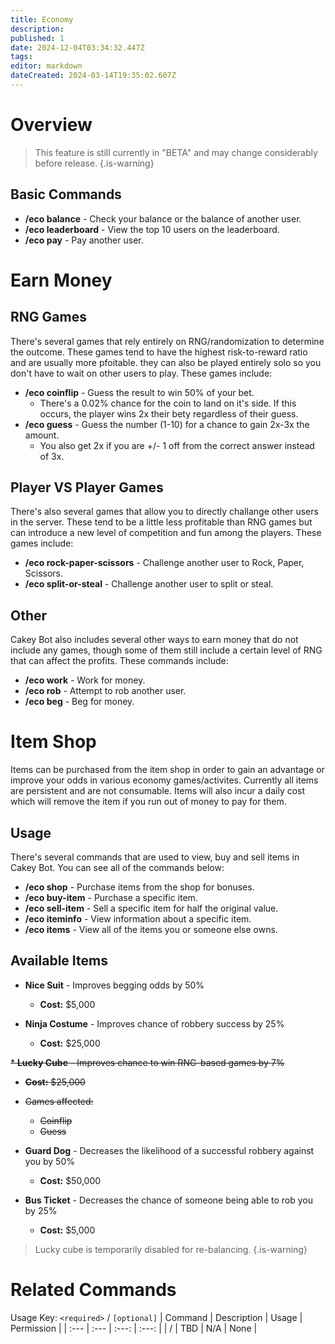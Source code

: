 ```yaml
---
title: Economy
description: 
published: 1
date: 2024-12-04T03:34:32.447Z
tags: 
editor: markdown
dateCreated: 2024-03-14T19:35:02.607Z
---
```


# Overview
> This feature is still currently in "BETA" and may change considerably before release.
{.is-warning}
## Basic Commands
* **/eco balance** - Check your balance or the balance of another user.
* **/eco leaderboard** - View the top 10 users on the leaderboard.
* **/eco pay** - Pay another user.

# Earn Money
## RNG Games
There's several games that rely entirely on RNG/randomization to determine the outcome. These games tend to have the highest risk-to-reward ratio and are usually more pfoitable. they can also be played entirely solo so you don't have to wait on other users to play. These games include:
* **/eco coinflip** - Guess the result to win 50% of your bet.
  * There's a 0.02% chance for the coin to land on it's side. If this occurs, the player wins 2x their bety regardless of their guess.
* **/eco guess** - Guess the number (1-10) for a chance to gain 2x-3x the amount.
  * You also get 2x if you are +/- 1 off from the correct answer instead of 3x.

## Player VS Player Games
There's also several games that allow you to directly challange other users in the server. These tend to be a little less profitable than RNG games but can introduce a new level of competition and fun among the players. These games include:
* **/eco rock-paper-scissors** - Challenge another user to Rock, Paper, Scissors.
* **/eco split-or-steal** - Challenge another user to split or steal.

## Other
Cakey Bot also includes several other ways to earn money that do not include any games, though some of them still include a certain level of RNG that can affect the profits. These commands include:
* **/eco work** - Work for money.
* **/eco rob** - Attempt to rob another user.
* **/eco beg** - Beg for money.

# Item Shop
Items can be purchased from the item shop in order to gain an advantage or improve your odds in various economy games/activites. Currently all items are persistent and are not consumable. Items will also incur a daily cost which will remove the item if you run out of money to pay for them.
## Usage
There's several commands that are used to view, buy and sell items in Cakey Bot. You can see all of the commands below:
* **/eco shop** - Purchase items from the shop for bonuses. 
* **/eco buy-item** - Purchase a specific item.
* **/eco sell-item** - Sell a specific item for half the original value.
* **/eco iteminfo** - View information about a specific item.
* **/eco items** - View all of the items you or someone else owns.

## Available Items
* **Nice Suit** - Improves begging odds by 50%
  * **Cost:** $5,000

* **Ninja Costume** - Improves chance of robbery success by 25%
  * **Cost:** $25,000

~~* **Lucky Cube** - Improves chance to win RNG-based games by 7%~~
  * ~~**Cost:** $25,000~~
  * ~~Games affected:~~
    * ~~Coinflip~~
    * ~~Guess~~

* **Guard Dog** - Decreases the likelihood of a successful robbery against you by 50%
  * **Cost:** $50,000

* **Bus Ticket** - Decreases the chance of someone being able to rob you by 25%
  * **Cost:** $5,000
  
> Lucky cube is temporarily disabled for re-balancing.
{.is-warning}

# Related Commands
Usage Key: `<required>` / `[optional]`
| Command | Description | Usage | Permission |
| :--- | :--- | :---: | :---: |
| / | TBD | N/A | None | 